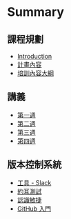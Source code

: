 # Summary

## 課程規劃
* [Introduction](README.md)
* [計畫內容](objective.md)
* [培訓內容大綱](outline.md)

## 講義
* [第一週](week/1/README.md)
* [第二週](week/2/README.md)
* [第三週](week/3/README.md)
* [第四週](week/4/README.md)

## 版本控制系統

* [工具 - Slack](/tools/slack/README.md)
* [約耳測試](/joel/joel-test/README.md)
* [認識敏捷](/agile/README.md)
* [GitHub 入門](/vcs/github/README.md)



<!-- ## Sails.js
* [基礎入門](sailsjs/basic/README.md) -->
